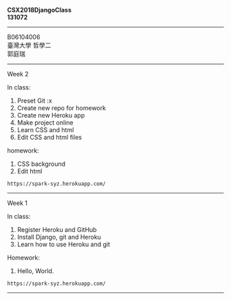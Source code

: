 __CSX2018DjangoClass__  
__131072__

---

B06104006  
臺灣大學 哲學二  
郭庭瑞  


---
Week 2

In class:

1. Preset Git :x  
2. Create new repo for homework
3. Create new Heroku app
4. Make project online
5. Learn CSS and html
6. Edit CSS and html files

homework:  

1. CSS background
2. Edit html

`https://spark-syz.herokuapp.com/`

---
Week 1

In class:

1. Register Heroku and GitHub  
2. Install Django, git and Heroku
3. Learn how to use Heroku and git

Homework:

1. Hello, World.  

`https://spark-syz.herokuapp.com/`

---

